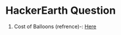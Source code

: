 # HackerEarth Question
<ol>
  <li>
    Cost of Balloons (refrence)-: 
<a href="https://www.hackerearth.com/practice/basic-programming/input-output/basics-of-input-output/practice-problems/algorithm/mojtaba-prepares-contest-29b2a044/">Here </a>
  </li>
</ol>
 

